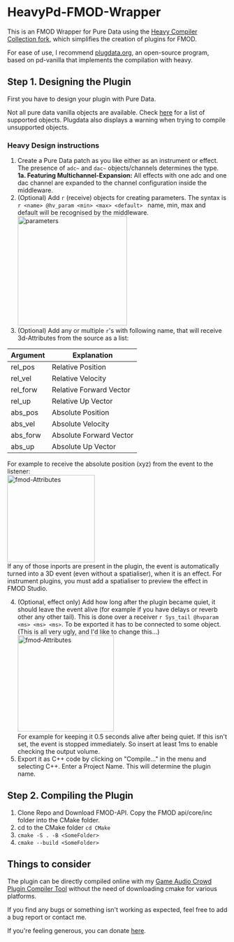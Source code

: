 # HeavyPd-FMOD-Wrapper

This is an FMOD Wrapper for Pure Data using the [Heavy Compiler Collection  fork](https://github.com/Wasted-Audio/hvcc), which simplifies the creation of plugins for FMOD.

For ease of use, I recommend [plugdata.org](https://plugdata.org/), an open-source program, based on pd-vanilla that implements the compilation with heavy.

## Step 1. Designing the Plugin

First you have to design your plugin with Pure Data.

Not all pure data vanilla objects are available. Check [here](https://github.com/Wasted-Audio/hvcc/blob/develop/docs/09.supported_vanilla_objects.md) for a list of supported objects.
Plugdata also displays a warning when trying to compile unsupported objects.

### Heavy Design instructions

1. Create a Pure Data patch as you like either as an instrument or effect. The presence of ```adc~``` and ```dac~``` objects/channels determines the type. <br>
**1a. Featuring Multichannel-Expansion:** All effects with one adc and one dac channel are expanded to the channel configuration inside the middleware.
2. (Optional) Add ```r``` (receive) objects for creating parameters. The syntax is ```r <name> @hv_param <min> <max> <default> ``` name, min, max and default will be recognised by the middleware. <br>
      <img width=250px src="https://i.postimg.cc/k5rz7BH8/Bildschirmfoto-2024-09-20-um-15-21-52.png" alt="parameters">
3. (Optional) Add any or multiple ```r```'s with following name, that will receive 3d-Attributes from the source as a list:

| Argument | Explanation             |
|----------|-------------------------|
| rel_pos  | Relative Position       |
| rel_vel  | Relative Velocity       |
| rel_forw | Relative Forward Vector |
| rel_up   | Relative Up Vector      |
| abs_pos  | Absolute Position       |
| abs_vel  | Absolute Velocity       |
| abs_forw | Absolute Forward Vector |
| abs_up   | Absolute Up Vector      |

For example to receive the absolute position (xyz) from the event to the listener: <br>
<img width=200px src="https://i.postimg.cc/Kjx4wPBY/abs-pos-hvcc.png" alt="fmod-Attributes"/> <br>
If any of those inports are present in the plugin, the event is automatically turned into a 3D event (even without a spatialiser), when it is an effect. For instrument plugins, you must add a spatialiser to preview the effect in FMOD Studio. <br>

4. (Optional, effect only) Add how long after the plugin became quiet, it should leave the event alive (for example if you have delays or reverb other any other tail). This is done over a receiver ```r Sys_tail @hvparam <ms> <ms> <ms>```. To be exported it has to be connected to some object.
   (This is all very ugly, and I'd like to change this...) <br>
   <img width=220px src="https://i.postimg.cc/Qx7PH24C/Sys-Tail-Pd.png" alt="fmod-Attributes"/> <br>
   For example for keeping it 0.5 seconds alive after being quiet. If this isn't set, the event is stopped immediately. So insert at least 1ms to enable checking the output volume. <br>
5. Export it as C++ code by clicking on "Compile..." in the menu and selecting C++. Enter a Project Name. This will determine the plugin name.
   
## Step 2. Compiling the Plugin

1. Clone Repo and Download FMOD-API. Copy the FMOD api/core/inc folder into the CMake folder.
2. cd to the CMake folder ```cd CMake```
3. ```cmake -S . -B <SomeFolder>```
4. ```cmake --build <SomeFolder>```

## Things to consider

The plugin can be directly compiled online with my [Game Audio Crowd Plugin Compiler Tool](https://plugincompiler.jrfsound.ch) without the need of downloading cmake for various platforms.

If you find any bugs or something isn't working as expected, feel free to add a bug report or contact me.

If you're feeling generous, you can donate [here](https://www.paypal.com/donate/?business=5WX6KRT4HFEU2&no_recurring=1&currency_code=CHF).


